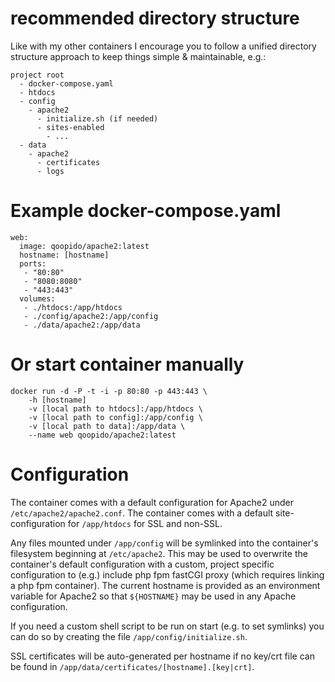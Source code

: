 # recommended directory structure #
Like with my other containers I encourage you to follow a unified directory structure approach to keep things simple & maintainable, e.g.:

```
project root
  - docker-compose.yaml
  - htdocs
  - config
    - apache2
      - initialize.sh (if needed)
      - sites-enabled
        - ...
  - data
  	- apache2
  	  - certificates
  	  - logs
```

# Example docker-compose.yaml #
```
web:
  image: qoopido/apache2:latest
  hostname: [hostname]
  ports:
   - "80:80"
   - "8080:8080"
   - "443:443"
  volumes:
   - ./htdocs:/app/htdocs
   - ./config/apache2:/app/config
   - ./data/apache2:/app/data
```

# Or start container manually #
```
docker run -d -P -t -i -p 80:80 -p 443:443 \
	-h [hostname]
	-v [local path to htdocs]:/app/htdocs \
	-v [local path to config]:/app/config \
	-v [local path to data]:/app/data \
	--name web qoopido/apache2:latest
```

# Configuration #
The container comes with a default configuration for Apache2 under ```/etc/apache2/apache2.conf```. The container comes with a default site-configuration for ```/app/htdocs``` for SSL and non-SSL.

Any files mounted under ```/app/config``` will be symlinked into the container's filesystem beginning at ```/etc/apache2```. This may be used to overwrite the container's default configuration with a custom, project specific configuration to (e.g.) include php fpm fastCGI proxy (which requires linking a php fpm container). The current hostname is provided as an environment variable for Apache2 so that ```${HOSTNAME}``` may be used in any Apache configuration.

If you need a custom shell script to be run on start (e.g. to set symlinks) you can do so by creating the file ```/app/config/initialize.sh```.

SSL certificates will be auto-generated per hostname if no key/crt file can be found in ```/app/data/certificates/[hostname].[key|crt]```.